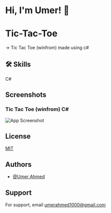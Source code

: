 # Hi, I'm Umer! 👋

# Tic-Tac-Toe
-> Tic Tac Toe (winfrom) made using c#

## 🛠 Skills
C#


## Screenshots
### Tic Tac Toe (winfrom) C#
![App Screenshot](https://github.com/imumer12/Tic-Tac-Toe/blob/main/Resources/TicTacToe2.png)


## License

[MIT](https://choosealicense.com/licenses/mit/)


## Authors

- [@Umer Ahmed](https://www.github.com/imumer12)


## Support

For support, email umerahmed1000@gmail.com


